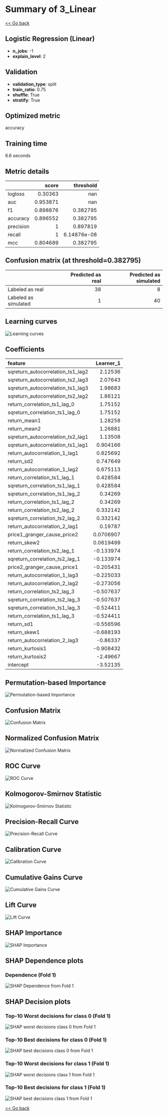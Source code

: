 # Summary of 3_Linear

[<< Go back](../README.md)


## Logistic Regression (Linear)
- **n_jobs**: -1
- **explain_level**: 2

## Validation
 - **validation_type**: split
 - **train_ratio**: 0.75
 - **shuffle**: True
 - **stratify**: True

## Optimized metric
accuracy

## Training time

6.6 seconds

## Metric details
|           |    score |     threshold |
|:----------|---------:|--------------:|
| logloss   | 0.30363  | nan           |
| auc       | 0.953871 | nan           |
| f1        | 0.898876 |   0.382795    |
| accuracy  | 0.896552 |   0.382795    |
| precision | 1        |   0.897819    |
| recall    | 1        |   6.14876e-08 |
| mcc       | 0.804689 |   0.382795    |


## Confusion matrix (at threshold=0.382795)
|                      |   Predicted as real |   Predicted as simulated |
|:---------------------|--------------------:|-------------------------:|
| Labeled as real      |                  38 |                        8 |
| Labeled as simulated |                   1 |                       40 |

## Learning curves
![Learning curves](learning_curves.png)

## Coefficients
| feature                           |   Learner_1 |
|:----------------------------------|------------:|
| sqreturn_autocorrelation_ts1_lag2 |   2.12536   |
| sqreturn_autocorrelation_ts2_lag3 |   2.07643   |
| sqreturn_autocorrelation_ts1_lag3 |   1.98683   |
| sqreturn_autocorrelation_ts2_lag2 |   1.86121   |
| return_correlation_ts1_lag_0      |   1.75152   |
| sqreturn_correlation_ts1_lag_0    |   1.75152   |
| return_mean1                      |   1.28258   |
| return_mean2                      |   1.26881   |
| sqreturn_autocorrelation_ts2_lag1 |   1.13508   |
| sqreturn_autocorrelation_ts1_lag1 |   0.904166  |
| return_autocorrelation_1_lag1     |   0.825692  |
| return_sd2                        |   0.747649  |
| return_autocorrelation_1_lag2     |   0.675113  |
| return_correlation_ts1_lag_1      |   0.428584  |
| sqreturn_correlation_ts1_lag_1    |   0.428584  |
| sqreturn_correlation_ts1_lag_2    |   0.34269   |
| return_correlation_ts1_lag_2      |   0.34269   |
| return_correlation_ts2_lag_2      |   0.332142  |
| sqreturn_correlation_ts2_lag_2    |   0.332142  |
| return_autocorrelation_2_lag1     |   0.19787   |
| price1_granger_cause_price2       |   0.0706907 |
| return_skew2                      |   0.0619499 |
| return_correlation_ts2_lag_1      |  -0.133974  |
| sqreturn_correlation_ts2_lag_1    |  -0.133974  |
| price2_granger_cause_price1       |  -0.205431  |
| return_autocorrelation_1_lag3     |  -0.225033  |
| return_autocorrelation_2_lag2     |  -0.273056  |
| return_correlation_ts2_lag_3      |  -0.507637  |
| sqreturn_correlation_ts2_lag_3    |  -0.507637  |
| sqreturn_correlation_ts1_lag_3    |  -0.524411  |
| return_correlation_ts1_lag_3      |  -0.524411  |
| return_sd1                        |  -0.556596  |
| return_skew1                      |  -0.688193  |
| return_autocorrelation_2_lag3     |  -0.86337   |
| return_kurtosis1                  |  -0.908432  |
| return_kurtosis2                  |  -2.49667   |
| intercept                         |  -3.52135   |


## Permutation-based Importance
![Permutation-based Importance](permutation_importance.png)
## Confusion Matrix

![Confusion Matrix](confusion_matrix.png)


## Normalized Confusion Matrix

![Normalized Confusion Matrix](confusion_matrix_normalized.png)


## ROC Curve

![ROC Curve](roc_curve.png)


## Kolmogorov-Smirnov Statistic

![Kolmogorov-Smirnov Statistic](ks_statistic.png)


## Precision-Recall Curve

![Precision-Recall Curve](precision_recall_curve.png)


## Calibration Curve

![Calibration Curve](calibration_curve_curve.png)


## Cumulative Gains Curve

![Cumulative Gains Curve](cumulative_gains_curve.png)


## Lift Curve

![Lift Curve](lift_curve.png)



## SHAP Importance
![SHAP Importance](shap_importance.png)

## SHAP Dependence plots

### Dependence (Fold 1)
![SHAP Dependence from Fold 1](learner_fold_0_shap_dependence.png)

## SHAP Decision plots

### Top-10 Worst decisions for class 0 (Fold 1)
![SHAP worst decisions class 0 from Fold 1](learner_fold_0_shap_class_0_worst_decisions.png)
### Top-10 Best decisions for class 0 (Fold 1)
![SHAP best decisions class 0 from Fold 1](learner_fold_0_shap_class_0_best_decisions.png)
### Top-10 Worst decisions for class 1 (Fold 1)
![SHAP worst decisions class 1 from Fold 1](learner_fold_0_shap_class_1_worst_decisions.png)
### Top-10 Best decisions for class 1 (Fold 1)
![SHAP best decisions class 1 from Fold 1](learner_fold_0_shap_class_1_best_decisions.png)

[<< Go back](../README.md)
